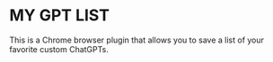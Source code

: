 # MY GPT LIST

This is a Chrome browser plugin that allows you to save a list of your favorite custom ChatGPTs.
